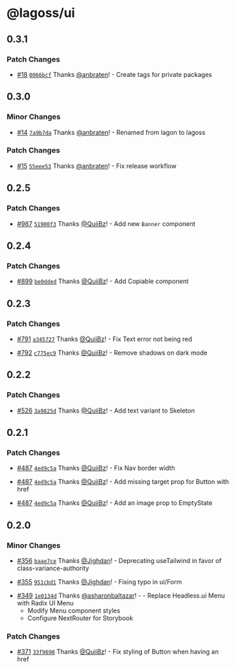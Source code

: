 # @lagoss/ui

## 0.3.1

### Patch Changes

- [#18](https://github.com/lagossapp/lagoss/pull/18) [`0066bcf`](https://github.com/lagossapp/lagoss/commit/0066bcf7e24c81d2778c5c39fd05493afb985bd3) Thanks [@anbraten](https://github.com/anbraten)! - Create tags for private packages

## 0.3.0

### Minor Changes

- [#14](https://github.com/lagossapp/lagoss/pull/14) [`7a9b7da`](https://github.com/lagossapp/lagoss/commit/7a9b7daef8d11137f7e7b6b954ab0d6f0a37d443) Thanks [@anbraten](https://github.com/anbraten)! - Renamed from lagon to lagoss

### Patch Changes

- [#15](https://github.com/lagossapp/lagoss/pull/15) [`55eee53`](https://github.com/lagossapp/lagoss/commit/55eee53d29aacf7134e1efced4dcac3ff5450585) Thanks [@anbraten](https://github.com/anbraten)! - Fix release workflow

## 0.2.5

### Patch Changes

- [#987](https://github.com/lagonapp/lagon/pull/987) [`51900f3`](https://github.com/lagonapp/lagon/commit/51900f30259dc1830b97257c264040b93ca2513d) Thanks [@QuiiBz](https://github.com/QuiiBz)! - Add new `Banner` component

## 0.2.4

### Patch Changes

- [#899](https://github.com/lagonapp/lagon/pull/899) [`be0dded`](https://github.com/lagonapp/lagon/commit/be0ddedb0e00da72304360a0647225dc4ff4b204) Thanks [@QuiiBz](https://github.com/QuiiBz)! - Add Copiable component

## 0.2.3

### Patch Changes

- [#791](https://github.com/lagonapp/lagon/pull/791) [`a345727`](https://github.com/lagonapp/lagon/commit/a345727ad337fd57b3f14103bfba6c3ec198bf58) Thanks [@QuiiBz](https://github.com/QuiiBz)! - Fix Text error not being red

* [#792](https://github.com/lagonapp/lagon/pull/792) [`c775ec9`](https://github.com/lagonapp/lagon/commit/c775ec9b3096f225af03b72a65cb1189e520acd7) Thanks [@QuiiBz](https://github.com/QuiiBz)! - Remove shadows on dark mode

## 0.2.2

### Patch Changes

- [#526](https://github.com/lagonapp/lagon/pull/526) [`3a9825d`](https://github.com/lagonapp/lagon/commit/3a9825d468aa06302cbddbb78e0a6f339bef8fce) Thanks [@QuiiBz](https://github.com/QuiiBz)! - Add text variant to Skeleton

## 0.2.1

### Patch Changes

- [#487](https://github.com/lagonapp/lagon/pull/487) [`4ed9c5a`](https://github.com/lagonapp/lagon/commit/4ed9c5a89264f8adf0d34acb1b2a0b5102b971fd) Thanks [@QuiiBz](https://github.com/QuiiBz)! - Fix Nav border width

* [#487](https://github.com/lagonapp/lagon/pull/487) [`4ed9c5a`](https://github.com/lagonapp/lagon/commit/4ed9c5a89264f8adf0d34acb1b2a0b5102b971fd) Thanks [@QuiiBz](https://github.com/QuiiBz)! - Add missing target prop for Button with href

- [#487](https://github.com/lagonapp/lagon/pull/487) [`4ed9c5a`](https://github.com/lagonapp/lagon/commit/4ed9c5a89264f8adf0d34acb1b2a0b5102b971fd) Thanks [@QuiiBz](https://github.com/QuiiBz)! - Add an image prop to EmptyState

## 0.2.0

### Minor Changes

- [#356](https://github.com/lagonapp/lagon/pull/356) [`baae7ce`](https://github.com/lagonapp/lagon/commit/baae7ce981b31f0d97946d435cb859a609b7dd20) Thanks [@Jighdan](https://github.com/Jighdan)! - Deprecating useTailwind in favor of class-variance-authority

* [#355](https://github.com/lagonapp/lagon/pull/355) [`951cbd1`](https://github.com/lagonapp/lagon/commit/951cbd1c9204dcb4d54581fa6eb29108f40b4255) Thanks [@Jighdan](https://github.com/Jighdan)! - Fixing typo in ui/Form

- [#349](https://github.com/lagonapp/lagon/pull/349) [`1e0134d`](https://github.com/lagonapp/lagon/commit/1e0134d93808caaa5387905d0fb2bded64ed31e1) Thanks [@asharonbaltazar](https://github.com/asharonbaltazar)! - - Replace Headless.ui Menu with Radix UI Menu
  - Modify Menu component styles
  - Configure NextRouter for Storybook

### Patch Changes

- [#371](https://github.com/lagonapp/lagon/pull/371) [`33f9698`](https://github.com/lagonapp/lagon/commit/33f96983d63109918675256e5e23a649c2483ed2) Thanks [@QuiiBz](https://github.com/QuiiBz)! - Fix styling of Button when having an href

